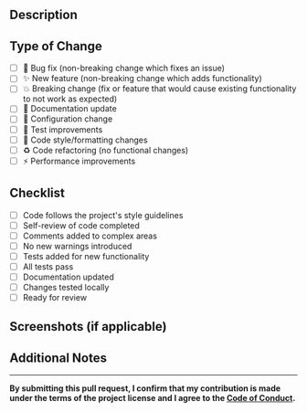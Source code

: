 ## Description
<!-- Provide a brief description of the changes in this PR -->

## Type of Change
<!-- Check all that apply -->
- [ ] 🐛 Bug fix (non-breaking change which fixes an issue)
- [ ] ✨ New feature (non-breaking change which adds functionality)
- [ ] 💥 Breaking change (fix or feature that would cause existing functionality to not work as expected)
- [ ] 📖 Documentation update
- [ ] 🔧 Configuration change
- [ ] 🧪 Test improvements
- [ ] 🎨 Code style/formatting changes
- [ ] ♻️ Code refactoring (no functional changes)
- [ ] ⚡ Performance improvements

## Checklist
<!-- Check all that apply -->
- [ ] Code follows the project's style guidelines
- [ ] Self-review of code completed
- [ ] Comments added to complex areas
- [ ] No new warnings introduced
- [ ] Tests added for new functionality
- [ ] All tests pass
- [ ] Documentation updated
- [ ] Changes tested locally
- [ ] Ready for review

## Screenshots (if applicable)
<!-- Add screenshots to help explain your changes -->

## Additional Notes
<!-- Any additional information that reviewers should know -->

---

**By submitting this pull request, I confirm that my contribution is made under the terms of the project license and I agree to the [Code of Conduct](../CODE_OF_CONDUCT.md).**
